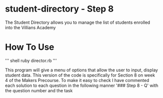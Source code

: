 # student-directory - Step 8

The Student Directory allows you to manage the list of students enrolled into the Villians Academy


# How To Use

''' shell
  ruby director.rb
''' 

This program will give a menu of options that allow the user to input, display student data.
This version of the code is specifically for Section 8 on week 4 of the Makers Precourse.
To make it easy to check I have commented each solution to each question in the following manner
'### Step 8 - Q' with the question number and the task 
